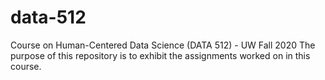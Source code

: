 # data-512
Course on Human-Centered Data Science (DATA 512) - UW Fall 2020
The purpose of this repository is to exhibit the assignments worked on in this course.

